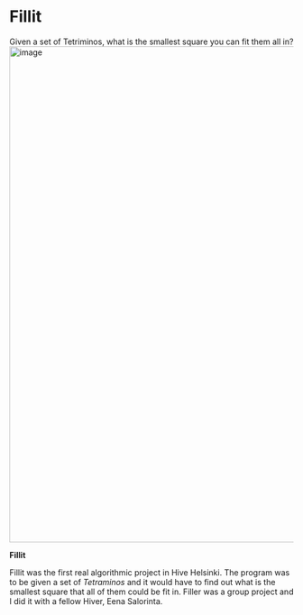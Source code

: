 # Fillit
Given a set of Tetriminos, what is the smallest square you can fit them all in?
<img width="880" alt="image" src="https://user-images.githubusercontent.com/58331418/201923218-f3fabd10-f81c-4037-81e2-09de0d910d8d.png">


**Fillit**

Fillit was the first real algorithmic project in Hive Helsinki. The program was to be given a set of *Tetraminos* and it would have to find out what is the smallest square that all of them could be fit in. Filler was a group project and I did it with a fellow Hiver, Eena Salorinta.

